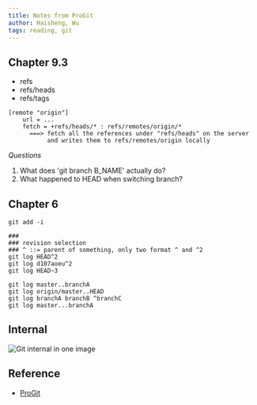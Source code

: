 ```yaml
---
title: Notes from ProGit
author: Haisheng, Wu
tags: reading, git
---
```


## Chapter 9.3
   - refs
   - refs/heads
   - refs/tags

~~~~~~{.sh}
[remote "origin"]
    url = ...
    fetch = +refs/heads/* : refs/remotes/origin/*
      ===> fetch all the references under "refs/heads" on the server 
           and writes them to refs/remotes/origin locally
~~~~~~

_Questions_

   1. What does 'git branch B_NAME' actually do?
   2. What happened to HEAD when switching branch?

## Chapter 6

~~~~~~{.sh}
git add -i
~~~~~~

~~~~~~{.sh}
###
### revision selection
### ^ ::= parent of something, only two format ^ and ^2
git log HEAD^2 
git log d107aoeu^2
git log HEAD~3
~~~~~~

~~~~~~{.sh}
git log master..branchA
git log origin/master..HEAD
git log branchA branchB ^branchC
git log master...branchA
~~~~~~

## Internal

![Git internal in one image](/images/git_internal.png)

## Reference
  + [ProGit](http://progit.org/book/)
